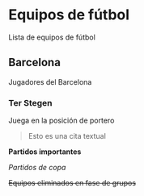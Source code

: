 # Equipos de fútbol

Lista de equipos de fútbol

## Barcelona

Jugadores del Barcelona

### Ter Stegen

Juega en la posición de portero

> Esto es una cita textual

**Partidos importantes**

*Partidos de copa*

~~Equipos eliminados en fase de grupos~~


